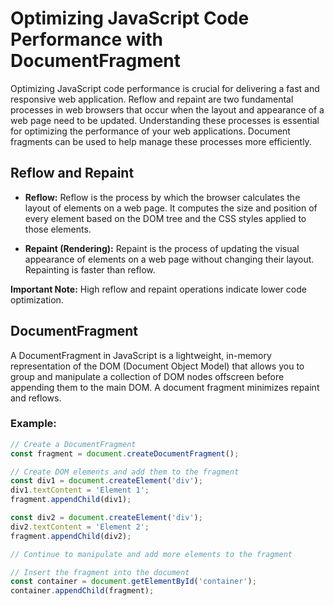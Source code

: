 # Optimizing JavaScript Code Performance with DocumentFragment

Optimizing JavaScript code performance is crucial for delivering a fast and responsive web application. Reflow and repaint are two fundamental processes in web browsers that occur when the layout and appearance of a web page need to be updated. Understanding these processes is essential for optimizing the performance of your web applications. Document fragments can be used to help manage these processes more efficiently.

## Reflow and Repaint

- **Reflow:** Reflow is the process by which the browser calculates the layout of elements on a web page. It computes the size and position of every element based on the DOM tree and the CSS styles applied to those elements.

- **Repaint (Rendering):** Repaint is the process of updating the visual appearance of elements on a web page without changing their layout. Repainting is faster than reflow.

**Important Note:** High reflow and repaint operations indicate lower code optimization.

## DocumentFragment

A DocumentFragment in JavaScript is a lightweight, in-memory representation of the DOM (Document Object Model) that allows you to group and manipulate a collection of DOM nodes offscreen before appending them to the main DOM. A document fragment minimizes repaint and reflows.

### Example:

```javascript
// Create a DocumentFragment
const fragment = document.createDocumentFragment();

// Create DOM elements and add them to the fragment
const div1 = document.createElement('div');
div1.textContent = 'Element 1';
fragment.appendChild(div1);

const div2 = document.createElement('div');
div2.textContent = 'Element 2';
fragment.appendChild(div2);

// Continue to manipulate and add more elements to the fragment

// Insert the fragment into the document
const container = document.getElementById('container');
container.appendChild(fragment);

